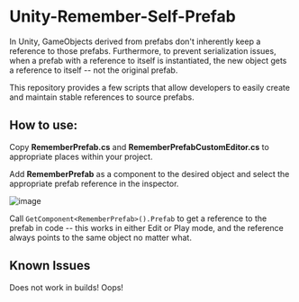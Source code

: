 # Unity-Remember-Self-Prefab

In Unity, GameObjects derived from prefabs don't inherently keep a reference to those prefabs. Furthermore, to prevent serialization issues, when a prefab with a reference to itself is instantiated, the new object gets a reference to itself -- not the original prefab.

This repository provides a few scripts that allow developers to easily create and maintain stable references to source prefabs.

## How to use:

Copy **RememberPrefab.cs** and **RememberPrefabCustomEditor.cs** to appropriate places within your project.

Add **RememberPrefab** as a component to the desired object and select the appropriate prefab reference in the inspector.

![image](https://github.com/skylord-a52/Unity-Remember-Self-Prefab/assets/12107211/38f65f57-bcbc-4021-bcbf-9d1a701fbf07)

Call `GetComponent<RememberPrefab>().Prefab` to get a reference to the prefab in code -- this works in either Edit or Play mode, and the reference always points to the same object no matter what.


## Known Issues

Does not work in builds! Oops!
